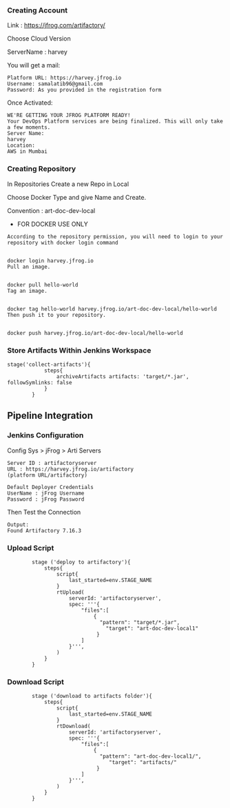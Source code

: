 ### Creating Account
Link : https://jfrog.com/artifactory/

Choose Cloud Version

ServerName : harvey

You will get a mail:
```
Platform URL: https://harvey.jfrog.io
Username: samalatib96@gmail.com
Password: As you provided in the registration form
```
Once Activated:
```
WE'RE GETTING YOUR JFROG PLATFORM READY!
Your DevOps Platform services are being finalized. This will only take a few moments.
Server Name:
harvey
Location:
AWS in Mumbai
```

### Creating Repository

In Repositories Create a new Repo in Local

Choose Docker Type and give Name and Create.

Convention : art-doc-dev-local


* FOR DOCKER USE ONLY
```
According to the repository permission, you will need to login to your repository with docker login command


docker login harvey.jfrog.io
Pull an image.


docker pull hello-world
Tag an image.


docker tag hello-world harvey.jfrog.io/art-doc-dev-local/hello-world
Then push it to your repository.


docker push harvey.jfrog.io/art-doc-dev-local/hello-world

```


### Store Artifacts Within Jenkins Workspace
```
stage('collect-artifacts'){
            steps{
                archiveArtifacts artifacts: 'target/*.jar', followSymlinks: false
            }
        }
```

## Pipeline Integration

### Jenkins Configuration
Config Sys > jFrog > Arti Servers
```
Server ID : artifactoryserver 
URL : https://harvey.jfrog.io/artifactory
(platform URL/artifactory)

Default Deployer Credentials
UserName : jFrog Username
Password : jFrog Password
```

Then Test the Connection
```
Output:	
Found Artifactory 7.16.3
```

### Upload Script
```
        stage ('deploy to artifactory'){
            steps{
                script{
                    last_started=env.STAGE_NAME
                }
                rtUpload(
                    serverId: 'artifactoryserver',
                    spec: '''{
                        "files":[
                            {
                              "pattern": "target/*.jar",
                                "target": "art-doc-dev-local1"
                             }
                        ]
                    }''',
                )
            }
        } 
```

### Download Script
```
        stage ('download to artifacts folder'){
            steps{
                script{
                    last_started=env.STAGE_NAME
                }
                rtDownload(
                    serverId: 'artifactoryserver',
                    spec: '''{
                        "files":[
                            {
                              "pattern": "art-doc-dev-local1/",
                                 "target": "artifacts/"
                             }
                        ]
                    }''',
                )
            }
        }
```


